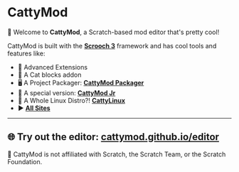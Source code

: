 # CattyMod

🎉 Welcome to **CattyMod**, a Scratch-based mod editor that's pretty cool!

CattyMod is built with the [**Scrooch 3**](https://scrooch-project.github.io/ad/build/ad.html?mod=CattyMod) framework and has cool tools and features like:
- 🧩 Advanced Extensions
- 🐾 A Cat blocks addon
- 🖥️ A Project Packager: [**CattyMod Packager**](https://cattymod.github.io/packager/)
- 🧒 A special version: [**CattyMod Jr**](https://cattymod.github.io/jr)
- 🤯 A Whole Linux Distro?! [**CattyLinux**](https://cattymod.github.io/linux/)
- ▶️ [**All Sites**](https://cattymod.github.io/)
---

🌐 Try out the editor: [cattymod.github.io/editor](https://cattymod.github.io/editor/editor.html)  
---
🔨 CattyMod is not affiliated with Scratch, the Scratch Team, or the Scratch Foundation.
